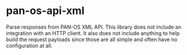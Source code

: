 # pan-os-api-xml

Parse responses from PAN-OS XML API. This library does not include an
integration with an HTTP client. It also does not include anything to
help build the request payloads since those are all simple and often
have no configuration at all.
